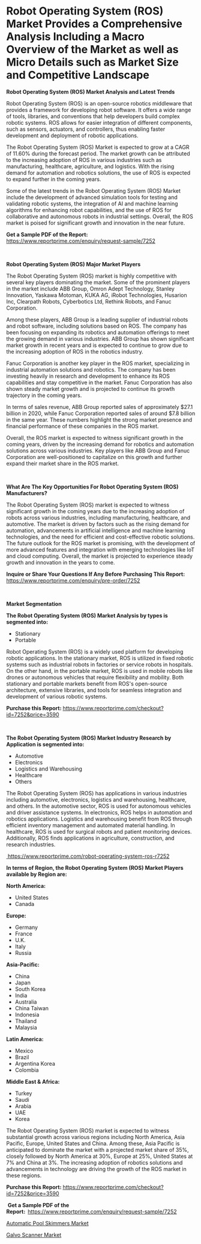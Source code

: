 <p><h1>Robot Operating System (ROS) Market Provides a Comprehensive Analysis Including a Macro Overview of the Market as well as Micro Details such as Market Size and Competitive Landscape</h1></p><p><strong>Robot Operating System (ROS) Market Analysis and Latest Trends</strong></p>
<p><p>Robot Operating System (ROS) is an open-source robotics middleware that provides a framework for developing robot software. It offers a wide range of tools, libraries, and conventions that help developers build complex robotic systems. ROS allows for easier integration of different components, such as sensors, actuators, and controllers, thus enabling faster development and deployment of robotic applications.</p><p>The Robot Operating System (ROS) Market is expected to grow at a CAGR of 11.60% during the forecast period. The market growth can be attributed to the increasing adoption of ROS in various industries such as manufacturing, healthcare, agriculture, and logistics. With the rising demand for automation and robotics solutions, the use of ROS is expected to expand further in the coming years.</p><p>Some of the latest trends in the Robot Operating System (ROS) Market include the development of advanced simulation tools for testing and validating robotic systems, the integration of AI and machine learning algorithms for enhancing robot capabilities, and the use of ROS for collaborative and autonomous robots in industrial settings. Overall, the ROS market is poised for significant growth and innovation in the near future.</p></p>
<p><strong>Get a Sample PDF of the Report:&nbsp;</strong> <a href="https://www.reportprime.com/enquiry/request-sample/7252">https://www.reportprime.com/enquiry/request-sample/7252</a></p>
<p>&nbsp;</p>
<p><strong>Robot Operating System (ROS) Major Market Players</strong></p>
<p><p>The Robot Operating System (ROS) market is highly competitive with several key players dominating the market. Some of the prominent players in the market include ABB Group, Omron Adept Technology, Stanley Innovation, Yaskawa Motoman, KUKA AG, iRobot Technologies, Husarion Inc, Clearpath Robots, Cyberbotics Ltd, Rethink Robots, and Fanuc Corporation.</p><p>Among these players, ABB Group is a leading supplier of industrial robots and robot software, including solutions based on ROS. The company has been focusing on expanding its robotics and automation offerings to meet the growing demand in various industries. ABB Group has shown significant market growth in recent years and is expected to continue to grow due to the increasing adoption of ROS in the robotics industry.</p><p>Fanuc Corporation is another key player in the ROS market, specializing in industrial automation solutions and robotics. The company has been investing heavily in research and development to enhance its ROS capabilities and stay competitive in the market. Fanuc Corporation has also shown steady market growth and is projected to continue its growth trajectory in the coming years.</p><p>In terms of sales revenue, ABB Group reported sales of approximately $27.1 billion in 2020, while Fanuc Corporation reported sales of around $7.8 billion in the same year. These numbers highlight the strong market presence and financial performance of these companies in the ROS market.</p><p>Overall, the ROS market is expected to witness significant growth in the coming years, driven by the increasing demand for robotics and automation solutions across various industries. Key players like ABB Group and Fanuc Corporation are well-positioned to capitalize on this growth and further expand their market share in the ROS market.</p></p>
<p>&nbsp;</p>
<p><strong>What Are The Key Opportunities For Robot Operating System (ROS) Manufacturers?</strong></p>
<p><p>The Robot Operating System (ROS) market is expected to witness significant growth in the coming years due to the increasing adoption of robots across various industries, including manufacturing, healthcare, and automotive. The market is driven by factors such as the rising demand for automation, advancements in artificial intelligence and machine learning technologies, and the need for efficient and cost-effective robotic solutions. The future outlook for the ROS market is promising, with the development of more advanced features and integration with emerging technologies like IoT and cloud computing. Overall, the market is projected to experience steady growth and innovation in the years to come.</p></p>
<p><strong>Inquire or Share Your Questions If Any Before Purchasing This Report:</strong> <a href="https://www.reportprime.com/enquiry/pre-order/7252">https://www.reportprime.com/enquiry/pre-order/7252</a></p>
<p>&nbsp;</p>
<p><strong>Market Segmentation</strong></p>
<p><strong>The Robot Operating System (ROS) Market Analysis by types is segmented into:</strong></p>
<p><ul><li>Stationary</li><li>Portable</li></ul></p>
<p><p>Robot Operating System (ROS) is a widely used platform for developing robotic applications. In the stationary market, ROS is utilized in fixed robotic systems such as industrial robots in factories or service robots in hospitals. On the other hand, in the portable market, ROS is used in mobile robots like drones or autonomous vehicles that require flexibility and mobility. Both stationary and portable markets benefit from ROS's open-source architecture, extensive libraries, and tools for seamless integration and development of various robotic systems.</p></p>
<p><strong>Purchase this Report:&nbsp;</strong><a href="https://www.reportprime.com/checkout?id=7252&price=3590">https://www.reportprime.com/checkout?id=7252&price=3590</a></p>
<p>&nbsp;</p>
<p><strong>The Robot Operating System (ROS) Market Industry Research by Application is segmented into:</strong></p>
<p><ul><li>Automotive</li><li>Electronics</li><li>Logistics and Warehousing</li><li>Healthcare</li><li>Others</li></ul></p>
<p><p>The Robot Operating System (ROS) has applications in various industries including automotive, electronics, logistics and warehousing, healthcare, and others. In the automotive sector, ROS is used for autonomous vehicles and driver assistance systems. In electronics, ROS helps in automation and robotics applications. Logistics and warehousing benefit from ROS through efficient inventory management and automated material handling. In healthcare, ROS is used for surgical robots and patient monitoring devices. Additionally, ROS finds applications in agriculture, construction, and research industries.</p></p>
<p><a href="https://www.reportprime.com/robot-operating-system-ros-r7252">&nbsp;https://www.reportprime.com/robot-operating-system-ros-r7252</a></p>
<p><strong>In terms of Region, the Robot Operating System (ROS) Market Players available by Region are:</strong></p>
<p>
    <p> <strong> North America: </strong>
        <ul>
            <li>United States</li>
            <li>Canada</li>
        </ul>
        </p> 
    <p> <strong> Europe: </strong>
        <ul>
            <li>Germany</li>
            <li>France</li>
            <li>U.K.</li>
            <li>Italy</li>
            <li>Russia</li>
        </ul>
        </p> 
    <p> <strong> Asia-Pacific: </strong>
        <ul>
            <li>China</li>
            <li>Japan</li>
            <li>South Korea</li>
            <li>India</li>
            <li>Australia</li>
            <li>China Taiwan</li>
            <li>Indonesia</li>
            <li>Thailand</li>
            <li>Malaysia</li>
        </ul>
        </p> 
    <p> <strong> Latin America: </strong>
        <ul>
            <li>Mexico</li>
            <li>Brazil</li>
            <li>Argentina Korea</li>
            <li>Colombia</li>
        </ul>
        </p> 
    <p> <strong> Middle East & Africa: </strong>
        <ul>
            <li>Turkey</li>
            <li>Saudi</li>
            <li>Arabia</li>
            <li>UAE</li>
            <li>Korea</li>
        </ul>
    </p>
    </p>
<p><p>The Robot Operating System (ROS) market is expected to witness substantial growth across various regions including North America, Asia Pacific, Europe, United States and China. Among these, Asia Pacific is anticipated to dominate the market with a projected market share of 35%, closely followed by North America at 30%, Europe at 25%, United States at 7% and China at 3%. The increasing adoption of robotics solutions and advancements in technology are driving the growth of the ROS market in these regions.</p></p>
<p><strong>Purchase this Report: </strong><a href="https://www.reportprime.com/checkout?id=7252&price=3590">https://www.reportprime.com/checkout?id=7252&price=3590</a></p>
<p>&nbsp;<strong>Get a Sample PDF of the Report:&nbsp;&nbsp;</strong><a href="https://www.reportprime.com/enquiry/request-sample/7252">https://www.reportprime.com/enquiry/request-sample/7252</a></p>
<p><strong></strong></p>
<p><p><a href="https://github.com/arabintang013/Market-Research-Report-List-1/blob/main/automatic-pool-skimmers-market.md">Automatic Pool Skimmers Market</a></p><p><a href="https://github.com/FredaSauer/Market-Research-Report-List-1/blob/main/galvo-scanner-market.md">Galvo Scanner Market</a></p></p>